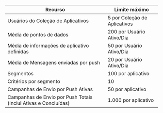 Recurso|Limite máximo
---|---
Usuários do Coleção de Aplicativos|5 por Coleção de Aplicativos
Média de pontos de dados|200 por Usuário Ativo/Dia
Média de informações de aplicativo definidas|50 por Usuário Ativo/Dia
Média de Mensagens enviadas por push|20 por Usuário Ativo/Dia
Segmentos|100 por aplicativo
Critérios por segmento|10
Campanhas de Envio por Push Ativas|50 por aplicativo
Campanhas de Envio por Push Totais (inclui Ativas e Concluídas)|1\.000 por aplicativo

<!---HONumber=August15_HO7-->